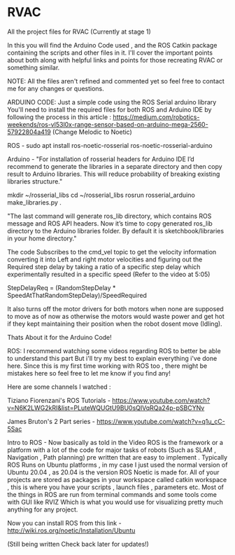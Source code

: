 # RVAC
All the project files for RVAC (Currently at stage 1)

In this you will find the Arduino Code used , and the ROS Catkin package containing the scripts and other files in it.
I'll cover the important points about both along with helpful links and points for those recreating RVAC or something similar.

NOTE: All the files aren't refined and commented yet so feel free to contact me for any changes or questions.



ARDUINO CODE:
Just a simple code using the ROS Serial arduino library
You'll need to install the required files for both ROS and Arduino IDE
by following the process in this article : https://medium.com/robotics-weekends/ros-vl53l0x-range-sensor-based-on-arduino-mega-2560-57922804a419 (Change Melodic to Noetic)

ROS - sudo apt install ros-noetic-rosserial ros-noetic-rosserial-arduino


Arduino - "For installation of rosserial headers for Arduino IDE I’d recommend to generate the libraries in a separate directory and then copy result to Arduino libraries.
This will reduce probability of breaking existing libraries structure."

  mkdir ~/rosserial_libs
  cd ~/rosserial_libs
  rosrun rosserial_arduino make_libraries.py .
  
"The last command will generate ros_lib directory, which contains ROS message and ROS API headers. Now it’s time to copy generated ros_lib directory to the Arduino libraries folder.
By default it is sketchbook/libraries in your home directory."

The code Subscribes to the cmd_vel topic to get the velocity information converting it into Left and right motor velocities and figuring out the Required step delay by taking a ratio of a specific step delay which experimentally resulted in a specific speed (Refer to the video at 5:05)

StepDelayReq = (RandomStepDelay * SpeedAtThatRandomStepDelay)/SpeedRequired

It also turns off the motor drivers for both motors when none are supposed to move as of now as otherwise the motors would waste power and get hot if they kept maintaining their position when the robot dosent move (Idling).

Thats About it for the Arduino Code!




ROS:
I recommend watching some videos regarding ROS to better be able to understand this part But i'll try my best to explain everything i've done here.
Since this is my first time working with ROS too , there might be mistakes here so feel free to let me know if you find any!

Here are some channels I watched :

Tiziano Fiorenzani's ROS Tutorials - https://www.youtube.com/watch?v=N6K2LWG2kRI&list=PLuteWQUGtU9BU0sQIVqRQa24p-pSBCYNv

James Bruton's 2 Part series - https://www.youtube.com/watch?v=q1u_cC-5Sac


Intro to ROS - Now basically as told in the Video ROS is the framework or a platform with a lot of the code for major tasks of robots (Such as SLAM , Navigation , Path planning) pre written that are easy to implement .
Typically ROS Runs on Ubuntu platforms , in my case I just used the normal version of Ubuntu 20.04 , as 20.04 is the version ROS Noetic is made for.
All of your projects are stored as packages in your workspace called catkin workspace , this is where you have your scripts , launch files , parameters etc.
Most of the things in ROS are run from terminal commands and some tools come with GUI like RVIZ Which is what you would use for visualizing pretty much anything for any project.

Now you can install ROS from this link - http://wiki.ros.org/noetic/Installation/Ubuntu

(Still being written Check back later for updates!)
